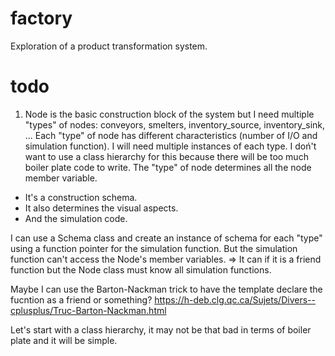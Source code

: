 # factory
Exploration of a product transformation system.

# todo

1. Node is the basic construction block of the system but I need multiple "types" of nodes: conveyors, smelters, inventory_source, inventory_sink, ...
Each "type" of node has different characteristics (number of I/O and simulation function).
I will need multiple instances of each type. 
I doń't want to use a class hierarchy for this because there will be too much boiler plate code to write.
The "type" of node determines all the node member variable.
  - It's a construction schema.
  - It also determines the visual aspects.
  - And the simulation code.

I can use a Schema class and create an instance of schema for each "type" using a function pointer for the simulation function.
But the simulation function can't access the Node's member variables.
=> It can if it is a friend function but the Node class must know all simulation functions.

Maybe I can use the Barton-Nackman trick to have the template declare the fucntion as a friend or something? https://h-deb.clg.qc.ca/Sujets/Divers--cplusplus/Truc-Barton-Nackman.html

Let's start with a class hierarchy, it may not be that bad in terms of boiler plate and it will be simple.